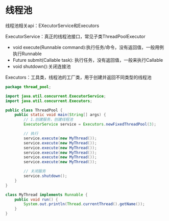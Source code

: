 # 线程池

线程池相关api：EXecutorService和Executors

ExecutorService：真正的线程池接口，常见子类ThreadPoolExecutor

* void execute(Runnable command):执行任务/命令，没有返回值，一般用例执行Runnable
* <T>Future<T> submit(Callable<T> task): 执行任务，没有返回值，一般来执行Callable
* void shutdown():关闭连接池



Executors：工具类，线程池的工厂类，用于创建并返回不同类型的线程池



```java
package thread_pool;

import java.util.concurrent.ExecutorService;
import java.util.concurrent.Executors;

public class ThreadPool {
    public static void main(String[] args) {
        // 1.创建服务，创建线程池
        ExecutorService service = Executors.newFixedThreadPool(3);

        // 执行
        service.execute(new MyThread());
        service.execute(new MyThread());
        service.execute(new MyThread());
        service.execute(new MyThread());
        service.execute(new MyThread());
        service.execute(new MyThread());

        // 关闭服务
        service.shutdown();
    }
}

class MyThread implements Runnable {
    public void run() {
        System.out.println(Thread.currentThread().getName());
    }
}
```